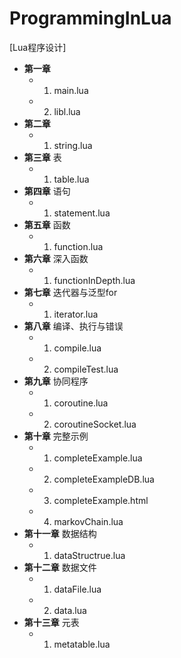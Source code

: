 # ProgrammingInLua
[Lua程序设计]

- **第一章**    
  - 1. main.lua    
  - 2. libl.lua
- **第二章**    
  - 1. string.lua
- **第三章** 表
  - 1. table.lua
- **第四章** 语句
  - 1. statement.lua
- **第五章** 函数
  - 1. function.lua
- **第六章** 深入函数
  - 1. functionInDepth.lua
- **第七章** 迭代器与泛型for
  - 1. iterator.lua
- **第八章** 编译、执行与错误
  - 1. compile.lua
  - 2. compileTest.lua
- **第九章** 协同程序
  - 1. coroutine.lua
  - 2. coroutineSocket.lua
- **第十章** 完整示例
  - 1. completeExample.lua
  - 2. completeExampleDB.lua
  - 3. completeExample.html
  - 4. markovChain.lua
- **第十一章** 数据结构
  - 1. dataStructrue.lua
- **第十二章** 数据文件
  - 1. dataFile.lua
  - 2. data.lua
- **第十三章** 元表
  - 1. metatable.lua